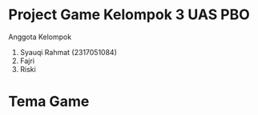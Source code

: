 # Project Game Kelompok 3 UAS PBO

Anggota Kelompok
1. Syauqi Rahmat (2317051084)
2. Fajri
3. Riski

# Tema Game


